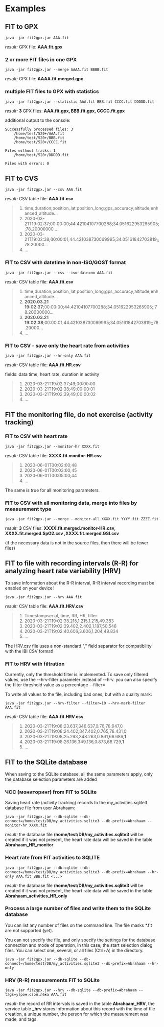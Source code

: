 # Examples

## FIT to GPX

    java -jar fit2gpx.jar AAA.fit

_result:_ GPX file: **AAA.fit.gpx**

### 2 or more FIT files in one GPX

    java -jar fit2gpx.jar --merge AAAA.fit BBBB.fit

_result:_ GPX file: **AAAA.fit.merged.gpx**

### multiple FIT files to GPX with statistics

    java -jar fit2gpx.jar --statistic AAA.fit BBB.fit CCCC.fit DDDDD.fit

_result:_ **3** GPX files: **AAA.fit.gpx, BBB.fit.gpx, CCCC.fit.gpx**

additional output to the console:

    Successfully processed files: 3
        /home/test/520+/AAA.fit
        /home/test/520+/BBB.fit
        /home/test/520+/CCCC.fit

    Files without tracks: 1
        /home/test/520+/DDDDD.fit

    Files with errors: 0

## FIT to CVS

    java -jar fit2gpx.jar --csv AAA.fit

_result:_ СSV table file: **AAA.fit.csv**

> 1. time;duration;position_lat;position_long;gps_accuracy;altitude;enhanced_altitude...
> 2. 2020-03-21T19:02:37;00:00:00;44.42104107700288;34.051622953265905;;78.20000000...
> 3. 2020-03-21T19:02:38;00:00:01;44.421038730069995;34.05161842703819;;78.20000...
> 4. ...
>
### FIT to CSV with datetime in non-ISO/GOST format

    java -jar fit2gpx.jar --csv --iso-date=no AAA.fit

_result:_ СSV table file: **AAA.fit.csv**

> 1. time;duration;position_lat;position_long;gps_accuracy;altitude;enhanced_altitude...
> 2. **2020.03.21 19:02:37**;00:00:00;44.42104107700288;34.051622953265905;;78.20000000...
> 3. **2020.03.21 19:02:38**;00:00:01;44.421038730069995;34.05161842703819;;78.20000...
> 4. ...

### FIT to CSV - save only the heart rate from activities

    java -jar fit2gpx.jar --hr-only AAA.fit

_result:_ СSV table file: **AAA.fit.HR.csv**

fields: data time, heart rate, duration in activity

> 1. 2020-03-21T19:02:37;49;00:00:00
> 2. 2020-03-21T19:02:38;49;00:00:01
> 3. 2020-03-21T19:02:39;49;00:00:02
> 4. ...

## FIT the monitoring file, do not exercise (activity tracking)

 
### FIT to CSV with heart rate

    java -jar fit2gpx.jar --monitor-hr XXXX.fit
    
_result:_ СSV table file: **XXXX.fit.monitor-HR.csv**

> 1. 2020-06-01T00:02:00;48
> 2. 2020-06-01T00:03:00;45
> 3. 2020-06-01T00:05:00;44
> 4. ...

The same is true for all monitoring parameters.

### FIT to CSV with all monitoring data, merge into files by measurement type

    java -jar fit2gpx.jar --merge --monitor-all XXXX.fit YYYY.fit ZZZZ.fit
    
_result:_ **3** CSV files: **XXXX.fit.merged.monitor-HR.csv, XXXX.fit.merged.SpO2.csv ,XXXX.fit.merged.GSI.csv**

(if the necessary data is not in the source files, then there will be fewer files)

## FIT to file with recording intervals (R-R) for analyzing heart rate variability (HRV)

To save information about the R-R interval, R-R interval recording must be enabled on your device!

    java -jar fit2gpx.jar --hrv AAA.fit

_result:_ СSV table file: **AAA.fit.HRV.csv**

> 1. Timestampserial, time, RR, HR, filter
> 2. 2020-03-21T19:02:38.215,1.215,1.215,49.383
> 3. 2020-03-21T19:02:39.402,2.402,1.187,50.548
> 4. 2020-03-21T19:02:40.606,3.606,1.204,49.834
> 5. ...

The HRV.csv file uses a non-standard "," field separator for compatibility with the IBI CSV format!

### FIT to HRV with filtration

Currently, only the threshold filter is implemented. To save only filtered values, use the --hrv-filter parameter
instead of --hrv. you can also specify the filter threshold value as a percentage --filter=

To write all values to the file, including bad ones, but with a quality mark:

    java -jar fit2gpx.jar --hrv-filter --filter=10 --hrv-mark-filter AAA.fit

_result:_ СSV table file: **AAA.fit.HRV.csv**

> 1. 2020-03-21T19:08:23.637,346.637,0.76,78.947,0
> 2. 2020-03-21T19:08:24.402,347.402,0.765,78.431,0
> 3. 2020-03-21T19:08:25.263,348.263,0.861,69.686,**1**
> 4. 2020-03-21T19:08:26.136,349.136,0.873,68.729,**1**
> 5. ...

## FIT to the SQLite database

When saving to the SQLite database, all the same parameters apply, only the database selection parameters are added

### ЧСС (мониторинг) from FIT to SQLite

Saving heart rate (activity tracking) records to the my_activities.sqlite3 database file from user Abrahaam:

    java -jar fit2gpx.jar --db-sqlite --db-connect=/home/test/DB/my_activities.sqlite3 --db-prefix=Abrahaam --monitor-hr XXXX.fit

_result:_ the database file **/home/test/DB/my_activities.sqlite3** will be created if it was not present,
the heart rate data will be saved in the table **Abrahaam_HR_monitor**

### Heart rate from FIT activities to SQLITE

    java -jar fit2gpx.jar --db-sqlite --db-connect=/home/test/DB/my_activities.sqlite3 --db-prefix=Abrahaam --hr-only AAA.fit BBB.fit <...>

_result:_ the database file **/home/test/DB/my_activities.sqlite3** will be created if it was not present,
the heart rate data will be saved in the table  **Abrahaam_activities_HR_only**

### Process a large number of files and write them to the SQLite database

You can list any number of files on the command line. The file masks *.fit are not supported (yet).

You can not specify the file, and only specify the settings for the database connection and mode of operation, in this case,
 the start selection dialog files. You can select one, several, or all files (Ctrl+A) in the directory.

    java -jar fit2gpx.jar --db-sqlite --db-connect=/home/test/DB/my_activities.sqlite3 --db-prefix=Abrahaam --hr-only
    
### HRV (R-R) measurements FIT to SQLite

    java -jar fit2gpx.jar --hrv --db-sqlite --db-prefix=Abrahaam --tags=утром,стоя,лёжа AAA.fit

_result:_ the record of RR intervals is saved in the table **Abrahaam_HRV**, the service table **_hrv** stores information
about this record with the time of file creation, a unique number, the person for which the measurement was made, and tags.

 